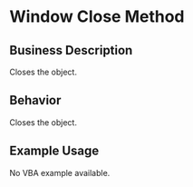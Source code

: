 # Window Close Method

## Business Description
Closes the object.

## Behavior
Closes the object.

## Example Usage
No VBA example available.